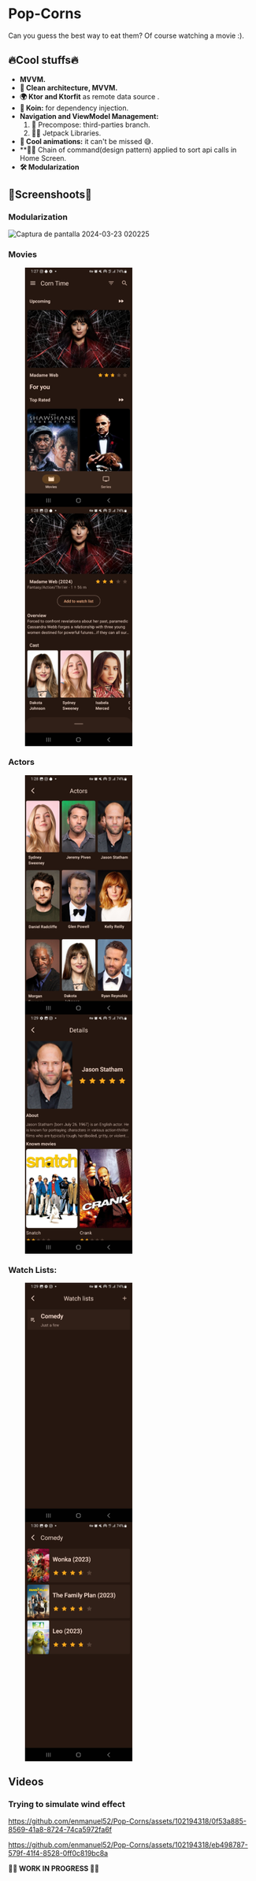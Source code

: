 # Pop-Corns
Can you guess the best way to eat them? Of course watching a movie :).


## 🔥Cool stuffs🔥

* **MVVM.**
* **🧹  Clean architecture, MVVM.**
* **🌍  Ktor and Ktorfit** as remote data source .
* **💉  Koin:** for dependency injection.
* **Navigation and ViewModel Management:**
  1.  🎨 Precompose: third-parties branch.
  2.  🚀🚀 Jetpack Libraries. 
* **🎉  Cool animations:** it can't be missed 😅.
* **🔗🔗  Chain of command(design pattern) applied to sort api calls in Home Screen.
* **🛠   Modularization**

## 📸Screenshoots📸

### Modularization
![Captura de pantalla 2024-03-23 020225](https://github.com/enmanuel52/Pop-Corns/assets/102194318/a9aaaf54-084f-4aa6-b5e1-6ab936870b94)


### Movies

<div style="margin: 10px;">
  <img src="https://github.com/enmanuel52/Pop-Corns/blob/main/app/src/main/res/drawable/home.jpg" style="display: flex; width: 45%; padding: 0% 5%;">
  <img src="https://github.com/enmanuel52/Pop-Corns/blob/main/app/src/main/res/drawable/movie_details.jpg" style="display: flex; width: 45%; padding: 0% 5%;">
</div>

### Actors

<div style="margin: 10px;">
  <img src="https://github.com/enmanuel52/Pop-Corns/blob/main/app/src/main/res/drawable/actors.jpg" style="display: flex; width: 45%; padding: 0% 5%;">
  <img src="https://github.com/enmanuel52/Pop-Corns/blob/main/app/src/main/res/drawable/actor_details.jpg" style="display: flex; width: 45%; padding: 0% 5%;">
</div>

### Watch Lists:

<div style="margin: 10px;">
  <img src="https://github.com/enmanuel52/Pop-Corns/blob/main/app/src/main/res/drawable/watch_list.jpg" style="display: flex; width: 45%; padding: 0% 5%;">
  <img src="https://github.com/enmanuel52/Pop-Corns/blob/main/app/src/main/res/drawable/list_details.jpg" style="display: flex; width: 45%; padding: 0% 5%;">
</div>


## Videos

### Trying to simulate wind effect



https://github.com/enmanuel52/Pop-Corns/assets/102194318/0f53a885-8569-41a8-8724-74ca5972fa6f




https://github.com/enmanuel52/Pop-Corns/assets/102194318/eb498787-579f-41f4-8528-0ff0c819bc8a




**🚧🚧 WORK IN PROGRESS 🚧🚧**
